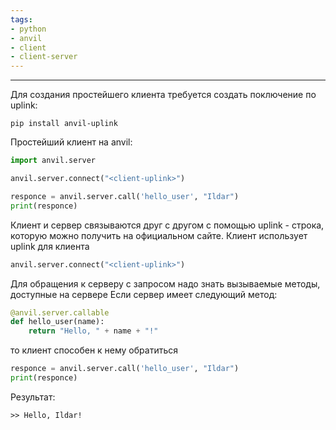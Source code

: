 ```yaml
---
tags:
- python
- anvil
- client
- client-server
---
```

---
Для создания простейшего клиента требуется создать поключение по uplink:
```console
pip install anvil-uplink
```

Простейший клиент на anvil:
```python
import anvil.server

anvil.server.connect("<client-uplink>")

responce = anvil.server.call('hello_user', "Ildar")
print(responce)
```

Клиент и сервер связываются друг с другом с помощью uplink - строка, которую можно получить на официальном сайте. Клиент использует uplink для клиента
```python
anvil.server.connect("<client-uplink>")
```

Для обращения к серверу с запросом надо знать вызываемые методы, доступные на сервере
Если сервер имеет следующий метод:
```python
@anvil.server.callable
def hello_user(name):
	return "Hello, " + name + "!"
```
то клиент способен к нему обратиться
```python
responce = anvil.server.call('hello_user', "Ildar")
print(responce)
```
Результат:
```console
>> Hello, Ildar!
```